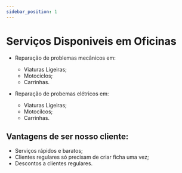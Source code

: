 ```yaml
---
sidebar_position: 1
---
```


# Serviços Disponiveis em Oficinas

+ Reparação de problemas mecânicos em: 
    + Viaturas Ligeiras;
    + Motociclos;
    + Carrinhas.


+ Reparação de probemas elétricos em:
    + Viaturas Ligeiras;
    + Motocilcos;
    + Carrinhas.

## Vantagens de ser nosso cliente:
+ Serviços rápidos e baratos;
+ Clientes regulares só precisam de criar ficha uma vez;
+ Descontos a clientes regulares.
